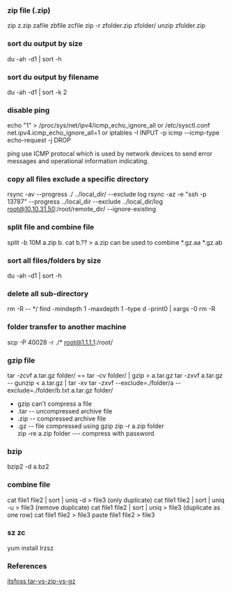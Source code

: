 ### zip file (.zip)
zip z.zip zafile zbfile zcfile
zip -r zfolder.zip zfolder/
unzip zfolder.zip

### sort du output by size
du -ah -d1 | sort -h

### sort du output by filename
du -ah -d1 | sort -k 2

### disable ping
echo "1" > /proc/sys/net/ipv4/icmp_echo_ignore_all
or
/etc/sysctl.conf  net.ipv4.icmp_echo_ignore_all=1
or
iptables -I INPUT -p icmp --icmp-type echo-request -j DROP

ping use ICMP protocal which is used by network devices to send error messages and operational information indicating.

### copy all files exclude a specific directory
rsync -av --progress ./ ../local_dir/ --exclude log
rsync -az -e "ssh -p 13787" --progress ../local_dir --exclude ../local_dir/log root@10.10.31.50:/root/remote_dir/     --ignore-existing

### split file and combine file
split -b 10M a.zip b.
cat b.?? > a.zip
can be used to combine *.gz.aa *.gz.ab 

### sort all files/folders by size
du -ah -d1 | sort -h

### delete all sub-directory
rm -R -- */
find -mindepth 1 -maxdepth 1 -type d -print0 | xargs -0 rm -R

### folder transfer to another machine
scp -P 40028 -r ./* root@1.1.1.1:/root/

### gzip file
tar -zcvf a.tar.gz folder/  == tar -cv folder/ | gzip > a.tar.gz
tar -zxvf a.tar.gz -- gunzip < a.tar.gz | tar -xv
tar -zxvf --exclude=./folder/a --exclude=./folder/b.txt a.tar.gz folder/
 * gzip can't compress a file
 * .tar -- uncompressed archive file
 * .zip -- compressed archive file
 * .gz -- file compressed using gzip
zip -r a.zip folder   
zip -re a.zip folder --- compress with password

### bzip
bzip2 -d a.bz2

### combine file
cat file1 file2 | sort | uniq -d > file3 (only duplicate)
cat file1 file2 | sort | uniq -u > file3 (remove duplicate)
cat file1 file2 | sort | uniq  > file3 (duplicate as one row)
cat file1 file2 > file3
paste file1 file2 > file3

### sz zc
yum install lrzsz

### References
[itsfoss tar-vs-zip-vs-gz](https://itsfoss.com/tar-vs-zip-vs-gz/)